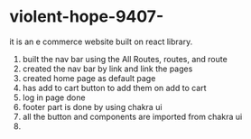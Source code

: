 # violent-hope-9407-
it is an e commerce website built  on react library.
1. built the nav bar using the All Routes, routes, and route
2. created the nav bar by link and link the pages
3. created home page as default page
4. has add to cart button to add them on add to cart
5. log in page done
6. footer part is done by using chakra ui
7.  all the button and components are imported from chakra ui
8.  
